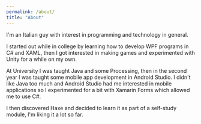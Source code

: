 ```yaml
---
permalink: /about/
title: "About"
---
```


I'm an Italian guy with interest in programming and technology in general.

I started out while in college by learning how to develop WPF programs in C# and XAML, then I got interested in making games and experimented with Unity for a while on my own.

At University I was taught Java and some Processing, then in the second year I was taught some mobile app development in Android Studio.
I didn't like Java too much and Android Studio had me interested in mobile applications so I experimented for a bit with Xamarin Forms which allowed me to use C#.

I then discovered Haxe and decided to learn it as part of a self-study module, I'm liking it a lot so far.
